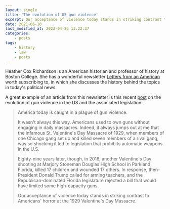```yaml
---
layout: single
title: 'The evolution of US gun violence'
excerpt: Our acceptance of violence today stands in striking contrast to Americans' horror at the 1929 Valentine's Day Massacre
date: 2021-06-10
last_modified_at: 2023-04-26 13:22:37
categories:
    - posts
tags:
    - history
    - law
    - posts
---
```


Heather Cox Richardson is an American historian and professor of history at Boston College.
She has a wonderful newsletter [Letters from an American](https://heathercoxrichardson.substack.com)
worth subscribing to, in which she discusses the history behind the topics in today's political news.

A great example of an article from this newsletter is this recent
[post](https://web.archive.org/web/20210428015229/https://heathercoxrichardson.substack.com/p/april-19-2021#)
on the evolution of gun violence in the US and the associated legislation:

> America today is caught in a plague of gun violence.
>
> It wasn't always this way. Americans used to own guns without engaging in daily massacres.
> Indeed, it always jumps out at me that the infamous St. Valentine's Day Massacre of 1929,
> when members of one Chicago gang set up and killed seven members of a rival gang,
> was so shocking it led to legislation that prohibits automatic weapons in the U.S.
>
> Eighty-nine years later, though, in 2018, another Valentine's Day shooting at Marjory Stoneman Douglas High School
> in Parkland, Florida, killed 17 children and wounded 17 others.
> In response, then-President Donald Trump called for arming teachers,
> and the Republican-dominated Florida legislature rejected a bill that would have limited some high-capacity guns.
>
> Our acceptance of violence today stands in striking contrast to Americans' horror
> at the 1929 Valentine's Day Massacre.
